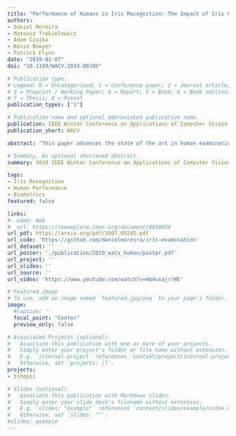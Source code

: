 ```yaml
---
title: "Performance of Humans in Iris Recognition: The Impact of Iris Condition and Annotation-Driven Verification"
authors:
- Daniel Moreira
- Mateusz Trokielewicz
- Adam Czajka
- Kevin Bowyer
- Patrick Flynn
date: "2019-01-07"
doi: "10.1109/WACV.2019.00105"

# Publication type.
# Legend: 0 = Uncategorized; 1 = Conference paper; 2 = Journal article;
# 3 = Preprint / Working Paper; 4 = Report; 5 = Book; 6 = Book section;
# 7 = Thesis; 8 = Patent
publication_types: ["1"]

# Publication name and optional abbreviated publication name.
publication: IEEE Winter Conference on Applications of Computer Vision
publication_short: WACV

abstract: "This paper advances the state of the art in human examination of iris images by (1) assessing the impact of different iris conditions in identity verification, and (2) introducing an annotation step that improves the accuracy of people's decisions. In a first experimental session, 114 subjects were asked to decide if pairs of iris images depict the same eye (genuine pairs) or two distinct eyes (impostor pairs). The image pairs sampled six conditions: (1) easy for algorithms to classify, (2) difficult for algorithms to classify, (3) large difference in pupil dilation, (4) disease-affected eyes, (5) identical twins, and (6) post-mortem samples. In a second session, 85 of the 114 subjects were asked to annotate matching and non-matching regions that supported their decisions. Subjects were allowed to change their initial classification as a result of the annotation process. Results suggest that: (a) people improve their identity verification accuracy when asked to annotate matching and non-matching regions between the pair of images, (b) images depicting the same eye with large difference in pupil dilation were the most challenging to subjects, but benefited well from the annotation-driven classification, (c ) humans performed better than iris recognition algorithms when verifying genuine pairs of post-mortem and disease-affected eyes (i.e., samples showing deformations that go beyond the distortions of a healthy iris due to pupil dilation), and (d) annotation does not improve accuracy of analyzing images from identical twins, which remain confusing for people."

# Summary. An optional shortened abstract.
summary: 2019 IEEE Winter Conference on Applications of Computer Vision

tags:
- Iris Recognition
- Human Performance
- Biometrics
featured: false

links:
#- name: Web
#  url: https://ieeexplore.ieee.org/document/8658624
url_pdf: https://arxiv.org/pdf/1807.05245.pdf
url_code: 'https://github.com/danielmoreira/iris-examination'
url_dataset: ''
url_poster: './publication/2019_wacv_human/poster.pdf'
url_project: ''
url_slides: ''
url_source: ''
url_video: 'https://www.youtube.com/watch?v=mb4uxajrrWE'

# Featured image
# To use, add an image named `featured.jpg/png` to your page's folder. 
image:
  #caption: ''
  focal_point: "Center"
  preview_only: false

# Associated Projects (optional).
#   Associate this publication with one or more of your projects.
#   Simply enter your project's folder or file name without extension.
#   E.g. `internal-project` references `content/project/internal-project/index.md`.
#   Otherwise, set `projects: []`.
projects:
- tshepii

# Slides (optional).
#   Associate this publication with Markdown slides.
#   Simply enter your slide deck's filename without extension.
#   E.g. `slides: "example"` references `content/slides/example/index.md`.
#   Otherwise, set `slides: ""`.
#slides: example
---
```

